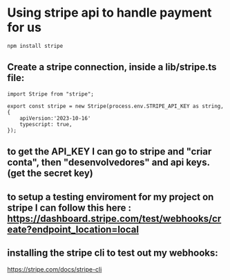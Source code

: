 # Using stripe api to handle payment for us

```
npm install stripe
```
## Create a stripe connection, inside a lib/stripe.ts file:
```
import Stripe from "stripe";

export const stripe = new Stripe(process.env.STRIPE_API_KEY as string, {
    apiVersion:'2023-10-16'
    typescript: true,
});

```
## to get the API_KEY I can go to stripe and "criar conta", then "desenvolvedores" and api keys.(get the secret key)

## to setup a testing enviroment for my project on stripe I can follow this here : https://dashboard.stripe.com/test/webhooks/create?endpoint_location=local







## installing the stripe cli to test out my webhooks:


https://stripe.com/docs/stripe-cli
